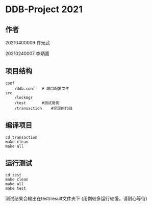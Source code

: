 # DDB-Project 2021
## 作者
20210400009 许元武

20210240007 李炳嘉
## 项目结构

```
conf
    /ddb.conf   # 端口配置文件
src
    /lockmgr    
    /test       #测试用例
    /transaction    #实现的代码
```

## 编译项目
```
cd transaction
make clean
make all
```

## 运行测试
```
cd test
make clean
make all
make test
```
测试结果会输出在test/result文件夹下 (用例较多运行较慢，请耐心等待)